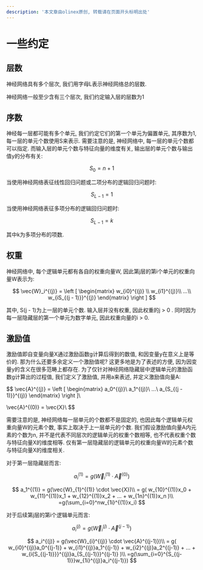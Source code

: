 ```yaml
---
description: '本文章由olinex原创, 转载请在页面开头标明出处'
---
```


# 一些约定

## 层数

神经网络具有多个层次, 我们用字母L表示神经网络总的层数.

神经网络一般至少含有三个层次, 我们约定输入层的层数为1

## 序数

神经每一层都可能有多个单元, 我们约定它们的第一个单元为偏置单元, 其序数为1, 每一层的单元个数使用S来表示. 需要注意的是, 神经网络中, 每一层的单元个数都可以指定. 而输入层的单元个数与特征向量的维度有关, 输出层的单元个数与输出值y的分布有关:

$$
S_0 = n + 1
$$

当使用神经网络表征线性回归问题或二项分布的逻辑回归问题时:

$$
S_{L-1} = 1
$$

当使用神经网络表征多项分布的逻辑回归问题时:

$$
S_{L-1} = k
$$

其中k为多项分布的项数.

## 权重

神经网络中, 每个逻辑单元都有各自的权重向量W, 因此第j层的第i个单元的权重向量W表示为:

$$
\vec{W}_i^{(j)} = 
\left [
\begin{matrix}
w_{i0}^{(j)} \\
w_{i1}^{(j)}\\
...\\ 
w_{iS_{(j - 1)}}^{(j)}
\end{matrix}
\right ]
$$

其中, S\(j - 1\)为上一层的单元个数. 输入层并没有权重, 因此权重的j &gt; 0 . 同时因为每一层隐藏层的第一个单元为数字单元, 因此权重向量的i &gt; 0.

## 激励值

激励值即自变量向量X通过激励函数g计算后得到的数值, 和因变量y在意义上是等价的. 那为什么还要多余定义一个激励值呢? 这更多地是为了表述的方便, 因为因变量y的含义在很多范畴上都存在. 为了仅针对神经网络隐藏层中逻辑单元的激励函数g计算出的过程值, 我们定义了激励值, 并用a来表述, 并定义激励值向量A:

$$
\vec{A}^{(j)} = 
\left [
\begin{matrix}
a_0^{(j)}\\
a_1^{(j)}\\
...\\
a_{S_{(j - 1)}}^{(j)}
\end{matrix}
\right ]\\

\vec{A}^{(0)} = \vec{X}\\
$$

需要注意的是, 神经网络每一层单元的个数都不是固定的, 也因此每个逻辑单元权重向量W的元素个数, 事实上取决于上一层单元的个数. 我们假设激励值向量A内元素的个数为n, 并不是代表不同层次的逻辑单元的权重个数相等, 也不代表权重个数与特征向量X的维度相等. 仅有第一层隐藏层的逻辑单元的权重向量W的元素个数与特征向量X的维度相关.

对于第一层隐藏层而言:

$$
a_i^{(1)} = g(\vec{W}_{i}^{(1)} \cdot \vec{A}^{(0)})
$$

$$
a_1^{(1)} = g(\vec{W}_{1}^{(1)} \cdot \vec{X})\\
= g(
w_{10}^{(1)}x_0 + 
w_{11}^{(1)}x_1 + 
w_{12}^{(1)}x_2 + 
... + 
w_{1n}^{(1)}x_n
)\\
=g(\sum_{i=0}^nw_{1i}^{(1)}x_i)
$$

对于后续第j层的第i个逻辑单元而言:

$$
a_i^{(j)} = g(\vec{W}_{i}^{(j)} \cdot \vec{A}^{(j-1)})
$$

$$
a_i^{(j)} = g(\vec{W}_{i}^{(j)} \cdot \vec{A}^{(j-1)})\\
= g(
w_{i0}^{(j)}a_0^{(j-1)} + 
w_{i1}^{(j)}a_1^{(j-1)} +
w_{i2}^{(j)}a_2^{(j-1)} +
... +
w_{i{S_{(j-1)}}}^{(j)}a_{S_{(j-1)}}^{(j-1)}
)\\
=g(\sum_{i=0}^{S_{(j-1)}}w_{1i}^{(j)}a_i^{(j-1)})
$$

